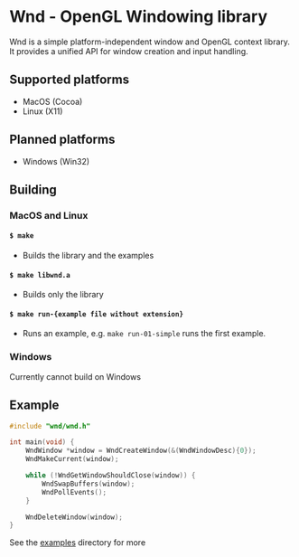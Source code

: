 # Wnd - OpenGL Windowing library
Wnd is a simple platform-independent window and OpenGL context library. It provides a unified API for window creation and input handling.

## Supported platforms
- MacOS (Cocoa)
- Linux (X11)

## Planned platforms
- Windows (Win32)

## Building
### MacOS and Linux
#### `$ make`
- Builds the library and the examples

#### `$ make libwnd.a`
- Builds only the library

#### `$ make run-{example file without extension}`
- Runs an example, e.g. `make run-01-simple` runs the first example.

### Windows
Currently cannot build on Windows

## Example
```c
#include "wnd/wnd.h"

int main(void) {
    WndWindow *window = WndCreateWindow(&(WndWindowDesc){0});
    WndMakeCurrent(window);

    while (!WndGetWindowShouldClose(window)) {
        WndSwapBuffers(window);
        WndPollEvents();
    }

    WndDeleteWindow(window);
}
```

See the [examples](https://www.github.com/nosbod18/wnd/tree/main/examples) directory for more

